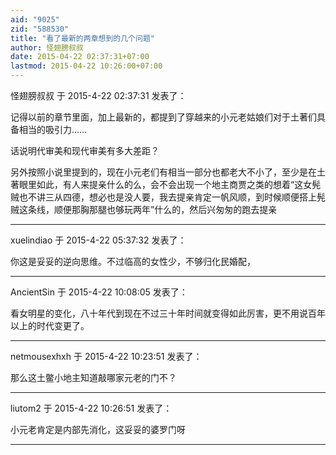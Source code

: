 ```yaml
---
aid: "9025"
zid: "588530"
title: "看了最新的两章想到的几个问题"
author: 怪翅膀叔叔
date: 2015-04-22 02:37:31+07:00
lastmod: 2015-04-22 10:26:00+07:00
---
```


怪翅膀叔叔 于 2015-4-22 02:37:31 发表了：

记得以前的章节里面，加上最新的，都提到了穿越来的小元老姑娘们对于土著们具备相当的吸引力……

话说明代审美和现代审美有多大差距？

另外按照小说里提到的，现在小元老们有相当一部分也都老大不小了，至少是在土著眼里如此，有人来提亲什么的么，会不会出现一个地主商贾之类的想着“这女髡贼也不讲三从四德，想必也是没人要，我去提亲肯定一帆风顺，到时候顺便搭上髡贼这条线，顺便那胸那腿也够玩两年”什么的，然后兴匆匆的跑去提亲

---

xuelindiao 于 2015-4-22 05:37:32 发表了：

你这是妥妥的逆向思维。不过临高的女性少，不够归化民婚配，

---

AncientSin 于 2015-4-22 10:08:05 发表了：

看女明星的变化，八十年代到现在不过三十年时间就变得如此厉害，更不用说百年以上的时代变更了。

---

netmousexhxh 于 2015-4-22 10:23:51 发表了：

那么这土鳖小地主知道敲哪家元老的门不？

---

liutom2 于 2015-4-22 10:26:51 发表了：

小元老肯定是内部先消化，这妥妥的婆罗门呀

---
